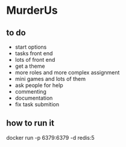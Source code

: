 # MurderUs

## to do
- start options
- tasks front end
- lots of front end
- get a theme
- more roles and more complex assignment
- mini games and lots of them
- ask people for help
- commenting
- documentation
- fix task submition

## how to run it
docker run -p 6379:6379 -d redis:5
